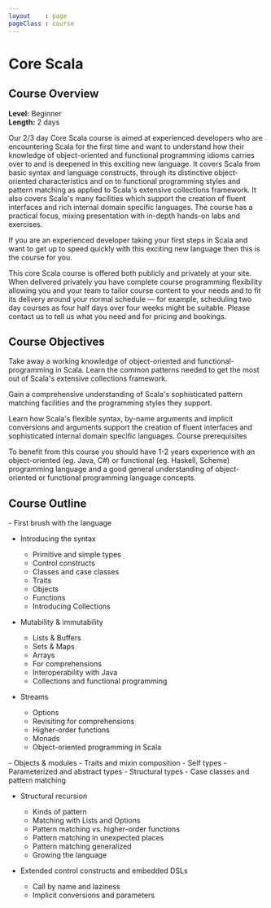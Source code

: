 ```yaml
---
layout    : page
pageClass : course
---
```


# Core Scala

## Course Overview

**Level:** Beginner<br>
**Length:** 2 days

Our 2/3 day Core Scala course is aimed at experienced developers who are encountering Scala for the first time and want to understand how their knowledge of object-oriented and functional programming idioms carries over to and is deepened in this exciting new language. It covers Scala from basic syntax and language constructs, through its distinctive object-oriented characteristics and on to functional programming styles and pattern matching as applied to Scala's extensive collections framework. It also covers Scala's many facilities which support the creation of fluent interfaces and rich internal domain specific languages. The course has a practical focus, mixing presentation with in-depth hands-on labs and exercises.

If you are an experienced developer taking your first steps in Scala and want to get up to speed quickly with this exciting new language then this is the course for you.

This core Scala course is offered both publicly and privately at your site. When delivered privately you have complete course programming flexibility allowing you and your team to tailor course content to your needs and to fit its delivery around your normal schedule — for example, scheduling two day courses as four half days over four weeks might be suitable. Please contact us to tell us what you need and for pricing and bookings.

## Course Objectives

Take away a working knowledge of object-oriented and functional-programming in Scala.
Learn the common patterns needed to get the most out of Scala's extensive collections framework.

Gain a comprehensive understanding of Scala's sophisticated pattern matching facilities and the programming styles they support.

Learn how Scala's flexible syntax, by-name arguments and implicit conversions and arguments support the creation of fluent interfaces and sophisticated internal domain specific languages.
Course prerequisites

To benefit from this course you should have 1-2 years experience with an object-oriented (eg. Java, C#) or functional (eg. Haskell, Scheme) programming language and a good general understanding of object-oriented or functional programming language concepts.

## Course Outline

<div class="row course-outline">
  <div class="col-sm-6">
 - First brush with the language

 - Introducing the syntax
    - Primitive and simple types
    - Control constructs
    - Classes and case classes
    - Traits
    - Objects
    - Functions
    - Introducing Collections

 - Mutability & immutability
    - Lists & Buffers
    - Sets & Maps
    - Arrays
    - For comprehensions
    - Interoperability with Java
    - Collections and functional programming

 - Streams
    - Options
    - Revisiting for comprehensions
    - Higher-order functions
    - Monads
    - Object-oriented programming in Scala
  </div>

  <div class="col-sm-6">
 - Objects & modules
    - Traits and mixin composition
    - Self types
    - Parameterized and abstract types
    - Structural types
    - Case classes and pattern matching

 - Structural recursion
    - Kinds of pattern
    - Matching with Lists and Options
    - Pattern matching vs. higher-order functions
    - Pattern matching in unexpected places
    - Pattern matching generalized
    - Growing the language

 - Extended control constructs and embedded DSLs
    - Call by name and laziness
    - Implicit conversions and parameters
  </div>
</div>